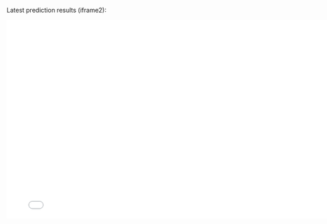 Latest prediction results (iframe2):

<iframe frameborder="no" border="0" marginwidth="0" marginheight="0"
        src="image.html" width="787" height="454" alt="Model predictions"/>

When module parameters change, they will be archived to a new page
